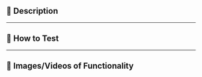 <!-- Hello! This template is automatically added to help write up your pull request. Feel free to delete these comments, although they won't show up in the rendered markdown! This is only a template, feel free to adjust as you please! -->

## 🚀 Description

<!-- Please write a thoughtful description of what this PR is accomplishing. Are you adding a new feature? Fixing a bug? Writing documentation? Is there a GitHub issue that can be closed if this merges? -->

---

## 🔬 How to Test

<!-- Please provide steps to test the functionality added/removed. Preview URLs are generated with each build.  We normally use the preview URLs and ask folks to review specific functionality based on them (e.g., "go to this page, view the new CSS changes"). -->

---

## 📸 Images/Videos of Functionality

<!-- For visual changes, it's extremely helpful to include screenshots, gifs, or videos of what has changed.  Before and After images are also super helpful! -->
